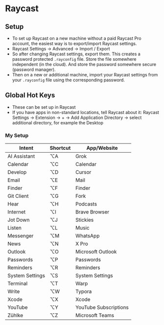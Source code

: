 # Raycast

## Setup

* To set up Raycast on a new machine without a paid Raycast Pro account, the easiest way is to export/import Raycast settings.
* Raycast Settings → Advanced → Import / Export
* So after changing Raycast settings, export them. This creates a password protected `.rayconfig` file. Store the file somewhere independent (in the cloud). And store the password somewhere secure (password manager).
* Then on a new or additional machine, import your Raycast settings from your `.rayconfig` file using the corresponding password.

## Global Hot Keys

* These can be set up in Raycast
* If you have apps in non-standard locations, tell Raycast about it: Raycast Settings → Extension → + → Add Application Directory → select additional directory, for example the Desktop

### My Setup

| Intent | Shortcut | App/Website |
|--------|---------|-----|
| AI Assistant | ⌥A | Grok |
| Calendar | ⌥C | Calendar |
| Develop | ⌥D | Cursor |
| Email | ⌥E | Mail |
| Finder | ⌥F | Finder |
| Git Client | ⌥G | Fork |
| Hear | ⌥H | Podcasts |
| Internet | ⌥I | Brave Browser |
| Jot Down | ⌥J | Stickies |
| Listen | ⌥L | Music |
| Messenger | ⌥M | WhatsApp |
| News | ⌥N | X Pro |
| Outlook | ⌥O | Microsoft Outlook |
| Passwords | ⌥P | Passwords |
| Reminders | ⌥R | Reminders |
| System Settings | ⌥S | System Settings |
| Terminal | ⌥T | Warp |
| Write | ⌥W | Typora |
| Xcode | ⌥X | Xcode |
| YouTube | ⌥Y | YouTube Subscriptions |
| Zühlke | ⌥Z | Microsoft Teams |